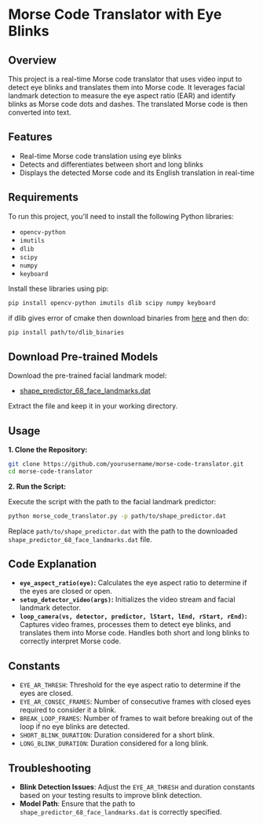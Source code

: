 # Morse Code Translator with Eye Blinks

## Overview

This project is a real-time Morse code translator that uses video input to detect eye blinks and translates them into Morse code. It leverages facial landmark detection to measure the eye aspect ratio (EAR) and identify blinks as Morse code dots and dashes. The translated Morse code is then converted into text.

## Features

* Real-time Morse code translation using eye blinks
* Detects and differentiates between short and long blinks
* Displays the detected Morse code and its English translation in real-time

## Requirements

To run this project, you'll need to install the following Python libraries:

* `opencv-python`
* `imutils`
* `dlib`
* `scipy`
* `numpy`
* `keyboard`

Install these libraries using pip:

```bash
pip install opencv-python imutils dlib scipy numpy keyboard
```
if dlib gives error of cmake then download binaries from [here](https://github.com/z-mahmud22/Dlib_Windows_Python3.x) and then do:
```bash
pip install path/to/dlib_binaries
``` 
## Download Pre-trained Models

Download the pre-trained facial landmark model:

* [shape_predictor_68_face_landmarks.dat](http://dlib.net/files/shape_predictor_68_face_landmarks.dat.bz2)

Extract the file and keep it in your working directory.

## Usage

**1. Clone the Repository:**

```bash
git clone https://github.com/yourusername/morse-code-translator.git
cd morse-code-translator
```

**2. Run the Script:**

Execute the script with the path to the facial landmark predictor:

```bash
python morse_code_translator.py -p path/to/shape_predictor.dat
```

Replace `path/to/shape_predictor.dat` with the path to the downloaded `shape_predictor_68_face_landmarks.dat` file.

## Code Explanation

* **`eye_aspect_ratio(eye)`:** Calculates the eye aspect ratio to determine if the eyes are closed or open.
* **`setup_detector_video(args)`:** Initializes the video stream and facial landmark detector.
* **`loop_camera(vs, detector, predictor, lStart, lEnd, rStart, rEnd)`:** Captures video frames, processes them to detect eye blinks, and translates them into Morse code. Handles both short and long blinks to correctly interpret Morse code.

## Constants

* `EYE_AR_THRESH`: Threshold for the eye aspect ratio to determine if the eyes are closed.
* `EYE_AR_CONSEC_FRAMES`: Number of consecutive frames with closed eyes required to consider it a blink.
* `BREAK_LOOP_FRAMES`: Number of frames to wait before breaking out of the loop if no eye blinks are detected.
* `SHORT_BLINK_DURATION`: Duration considered for a short blink.
* `LONG_BLINK_DURATION`: Duration considered for a long blink.

## Troubleshooting

* **Blink Detection Issues**: Adjust the `EYE_AR_THRESH` and duration constants based on your testing results to improve blink detection.
* **Model Path**: Ensure that the path to `shape_predictor_68_face_landmarks.dat` is correctly specified.
